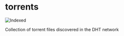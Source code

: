 torrents 
========
![Indexed](https://img.shields.io/badge/indexed-128728-blue)

Collection of torrent files discovered in the DHT network

